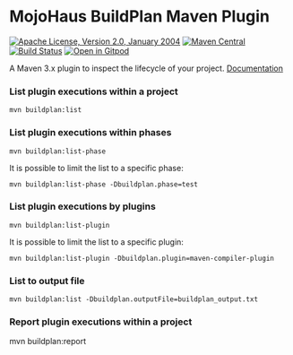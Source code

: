 # MojoHaus BuildPlan Maven Plugin

[![Apache License, Version 2.0, January 2004](https://img.shields.io/github/license/mojohaus/buildplan-maven-plugin.svg?label=License)](http://www.apache.org/licenses/)
[![Maven Central](https://img.shields.io/maven-central/v/org.codehaus.mojo/buildplan-maven-plugin.svg?label=Maven%20Central)](https://search.maven.org/artifact/org.codehaus.mojo/buildplan-maven-plugin)
[![Build Status](https://github.com/mojohaus/buildplan-maven-plugin/actions/workflows/maven.yml/badge.svg)](https://github.com/mojohaus/buildplan-maven-plugin/actions/workflows/maven.yml)
[![Open in Gitpod](https://gitpod.io/button/open-in-gitpod.svg)](https://gitpod.io/from-referrer/)

A Maven 3.x plugin to inspect the lifecycle of your project. [Documentation](http://www.mojohaus.org/buildplan-maven-plugin/)

### List plugin executions within a project

	mvn buildplan:list

### List plugin executions within phases

	mvn buildplan:list-phase

It is possible to limit the list to a specific phase:

	mvn buildplan:list-phase -Dbuildplan.phase=test

### List plugin executions by plugins

	mvn buildplan:list-plugin

It is possible to limit the list to a specific plugin:

	mvn buildplan:list-plugin -Dbuildplan.plugin=maven-compiler-plugin

### List to output file

	mvn buildplan:list -Dbuildplan.outputFile=buildplan_output.txt

### Report plugin executions within a project

   mvn buildplan:report
